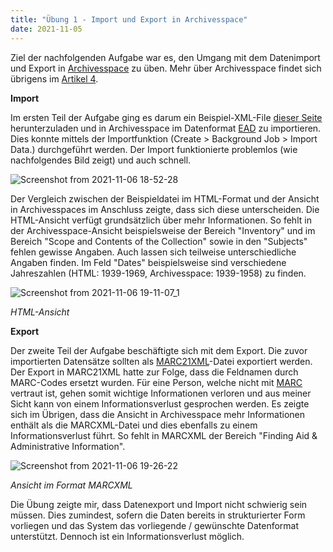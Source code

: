 ```yaml
---
title: "Übung 1 - Import und Export in Archivesspace"
date: 2021-11-05
---
```

Ziel der nachfolgenden Aufgabe war es, den Umgang mit dem Datenimport und Export in [Archivesspace](https://archivesspace.org/) zu üben. Mehr über Archivesspace findet sich übrigens im [Artikel 4](https://github.com/MomoVasco/Lerntagebuch/blob/769e78fb9028544cc2317cacc92399b074cea027/_posts/2021-11-05-tag4.md).

**Import**

Im ersten Teil der Aufgabe ging es darum ein Beispiel-XML-File [dieser Seite](https://eadiva.com/sample-ead-files/) herunterzuladen und in Archivesspace im Datenformat [EAD](https://de.wikipedia.org/w/index.php?title=Encoded_Archival_Description&oldid=214151361) zu importieren. Dies konnte mittels der Importfunktion (Create > Background Job > Import Data.) durchgeführt werden. Der Import funktionierte problemlos (wie nachfolgendes Bild zeigt) und auch schnell.

![Screenshot from 2021-11-06 18-52-28](https://user-images.githubusercontent.com/90821878/140654238-3d85293b-8262-447f-8472-c5114b8d906f.png)

Der Vergleich zwischen der Beispieldatei im HTML-Format und der Ansicht in Archivesspaces im Anschluss zeigte, dass sich diese unterscheiden. Die HTML-Ansicht verfügt grundsätzlich über mehr Informationen. So fehlt in der Archivesspace-Ansicht beispielsweise der Bereich "Inventory" und im Bereich "Scope and Contents of the Collection" sowie in den "Subjects" fehlen gewisse Angaben. Auch lassen sich teilweise unterschiedliche Angaben finden. Im Feld "Dates" beispielsweise sind verschiedene Jahreszahlen (HTML: 1939-1969, Archivesspace: 1939-1958) zu finden. 

![Screenshot from 2021-11-06 19-11-07_1](https://user-images.githubusercontent.com/90821878/140654491-06f26290-10d5-4d83-a812-26703b9d8e30.png)

*HTML-Ansicht*

**Export**

Der zweite Teil der Aufgabe beschäftigte sich mit dem Export. Die zuvor importierten Datensätze sollten als [MARC21XML](https://en.wikipedia.org/wiki/MARC_standards#MARCXML)-Datei exportiert werden. Der Export in MARC21XML hatte zur Folge, dass die Feldnamen durch MARC-Codes ersetzt wurden. Für eine Person, welche nicht mit [MARC](https://de.wikipedia.org/wiki/Machine-Readable_Cataloging) vertraut ist, gehen somit wichtige Informationen verloren und aus meiner Sicht kann von einem Informationsverlust gesprochen werden. Es zeigte sich im Übrigen, dass die Ansicht in Archivesspace mehr Informationen enthält als die MARCXML-Datei und dies ebenfalls zu einem Informationsverlust führt. So fehlt in MARCXML der Bereich "Finding Aid & Administrative Information".

![Screenshot from 2021-11-06 19-26-22](https://user-images.githubusercontent.com/90821878/140654259-eb16db92-0790-4861-bbc2-5feef85d3f4f.png)


*Ansicht im Format MARCXML*

Die Übung zeigte mir, dass Datenexport und Import nicht schwierig sein müssen. Dies zumindest, sofern die Daten bereits in strukturierter Form vorliegen und das System das vorliegende / gewünschte Datenformat unterstützt. Dennoch ist ein Informationsverlust möglich.
